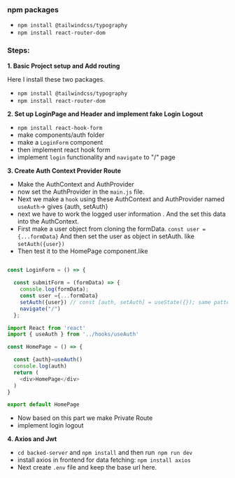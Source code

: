 


### npm packages

- `npm install @tailwindcss/typography`
- `npm install react-router-dom`



### Steps:

**1. Basic Project setup and Add routing**

Here I install these two packages.

- `npm install @tailwindcss/typography`
- `npm install react-router-dom`

**2. Set up LoginPage and Header and implement fake Login Logout**

- `npm install react-hook-form`
- make components/auth folder 
- make a `LoginForm` component
- then implement react hook form 
- implement `login` functionality and `navigate` to "/" page



**3. Create Auth Context Provider Route**

- Make the AuthContext and AuthProvider 
- now set the AuthProvider in the `main.js` file.
- Next we make a `hook` using these AuthContext and AuthProvider named `useAuth`-> gives {auth, setAuth}
- next we have to work the logged user information . And the set this data into the AuthContext.
- First make a user object from cloning the formData. 
 `const user ={...formData}` 
  And then set the user as object in setAuth. like `setAuth({user})`
- Then test it to the HomePage component.like

```javascript

const LoginForm = () => {
 
  const submitForm = (formData) => {
    console.log(formData);
    const user ={...formData}
    setAuth({user}) // const [auth, setAuth] = useState({}); same pattern e update korte hbe setAuth
    navigate("/")
  };

import React from 'react'
import { useAuth } from '../hooks/useAuth'

const HomePage = () => {

  const {auth}=useAuth()
  console.log(auth)
  return (
    <div>HomePage</div>
  )
}

export default HomePage
```

- Now based on this part we make Private Route
- implement login logout 

**4. Axios and Jwt**
- `cd backed-server` and `npm install` and then run` npm run dev`
- install axios in frontend for data fetching: `npm install axios`
- Next create `.env` file and keep the base url here.